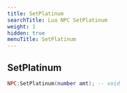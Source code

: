 ```yaml
---
title: SetPlatinum
searchTitle: Lua NPC SetPlatinum
weight: 1
hidden: true
menuTitle: SetPlatinum
---
```

## SetPlatinum
```lua
NPC:SetPlatinum(number amt); -- void
```